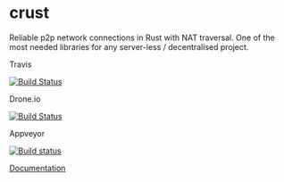 # crust
Reliable p2p network connections in Rust with NAT traversal. One of the most needed libraries for any server-less / decentralised project.

Travis 

[![Build Status](https://travis-ci.org/dirvine/crust.svg?branch=master)](https://travis-ci.org/dirvine/crust)

Drone.io

[![Build Status](https://drone.io/github.com/dirvine/crust/status.png)](https://drone.io/github.com/dirvine/crust/latest)

Appveyor

[![Build status](https://ci.appveyor.com/api/projects/status/7bl67hscnfljxxt3?svg=true)](https://ci.appveyor.com/project/dirvine/crust)


[Documentation](http://dirvine.github.io/crux/crux/)

